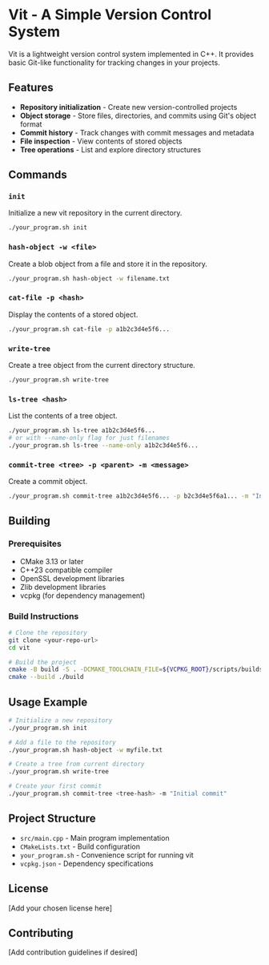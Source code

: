 # Vit - A Simple Version Control System

Vit is a lightweight version control system implemented in C++. It provides basic Git-like functionality for tracking changes in your projects.

## Features

- **Repository initialization** - Create new version-controlled projects
- **Object storage** - Store files, directories, and commits using Git's object format
- **Commit history** - Track changes with commit messages and metadata
- **File inspection** - View contents of stored objects
- **Tree operations** - List and explore directory structures

## Commands

### `init`
Initialize a new vit repository in the current directory.

```bash
./your_program.sh init
```

### `hash-object -w <file>`
Create a blob object from a file and store it in the repository.

```bash
./your_program.sh hash-object -w filename.txt
```

### `cat-file -p <hash>`
Display the contents of a stored object.

```bash
./your_program.sh cat-file -p a1b2c3d4e5f6...
```

### `write-tree`
Create a tree object from the current directory structure.

```bash
./your_program.sh write-tree
```

### `ls-tree <hash>`
List the contents of a tree object.

```bash
./your_program.sh ls-tree a1b2c3d4e5f6...
# or with --name-only flag for just filenames
./your_program.sh ls-tree --name-only a1b2c3d4e5f6...
```

### `commit-tree <tree> -p <parent> -m <message>`
Create a commit object.

```bash
./your_program.sh commit-tree a1b2c3d4e5f6... -p b2c3d4e5f6a1... -m "Initial commit"
```

## Building

### Prerequisites
- CMake 3.13 or later
- C++23 compatible compiler
- OpenSSL development libraries
- Zlib development libraries
- vcpkg (for dependency management)

### Build Instructions
```bash
# Clone the repository
git clone <your-repo-url>
cd vit

# Build the project
cmake -B build -S . -DCMAKE_TOOLCHAIN_FILE=${VCPKG_ROOT}/scripts/buildsystems/vcpkg.cmake
cmake --build ./build
```

## Usage Example

```bash
# Initialize a new repository
./your_program.sh init

# Add a file to the repository
./your_program.sh hash-object -w myfile.txt

# Create a tree from current directory
./your_program.sh write-tree

# Create your first commit
./your_program.sh commit-tree <tree-hash> -m "Initial commit"
```

## Project Structure

- `src/main.cpp` - Main program implementation
- `CMakeLists.txt` - Build configuration
- `your_program.sh` - Convenience script for running vit
- `vcpkg.json` - Dependency specifications

## License

[Add your chosen license here]

## Contributing

[Add contribution guidelines if desired]

